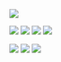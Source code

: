 




<img align="center" src="https://github-readme-stats.vercel.app/api/top-langs/?username=malrepos&theme=<THEME_NAME>" />

![](https://img.shields.io/badge/HTML-239120?style=for-the-badge&logo=html5&logoColor=white)
![](https://img.shields.io/badge/CSS-239120?&style=for-the-badge&logo=css3&logoColor=white)
![](https://img.shields.io/badge/JavaScript-F7DF1E?style=for-the-badge&logo=javascript&logoColor=black)
![](https://img.shields.io/badge/Solidity-239120?style=flat&logo=Solidity&logoColor=white&color=2bbc8a)


![](https://img.shields.io/badge/Ethereum-3C3C3D?style=for-the-badge&logo=Ethereum&logoColor=white)
![](https://img.shields.io/badge/chainlink-375BD2?style=for-the-badge&logo=chainlink&logoColor=white)
![](https://img.shields.io/badge/Code-Solidity-informational?style=flat&logo=Solidity&logoColor=white&color=2bbc8a)
